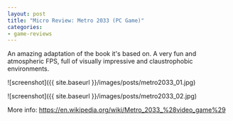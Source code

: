 ```yaml
---
layout: post
title: "Micro Review: Metro 2033 (PC Game)"
categories:
- game-reviews
---
```



An amazing adaptation of the book it's based on. A very fun and atmospheric FPS, full of visually impressive and claustrophobic environments.


![screenshot]({{ site.baseurl }}/images/posts/metro2033_01.jpg)

![screenshot]({{ site.baseurl }}/images/posts/metro2033_02.jpg)


<p>More info: <a href="https://en.wikipedia.org/wiki/Metro_2033_%28video_game%29">https://en.wikipedia.org/wiki/Metro_2033_%28video_game%29</a><p>

